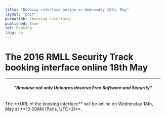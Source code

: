 ```yaml
---
title: "Booking interface online on Wednesday 18th, May"
layout: "post"
permalink: /booking-interface/
published: true 
ref: booking
lang: en
---
```


# The 2016 RMLL Security Track booking interface online 18th May

---

<center>
<h4><i>"Because not only Unicorns deserve Free Software and Security"</i></h4>
</center><br/>
The **URL of the booking interface** will be online on Wednesday 18th, May at **10:00AM (Paris, UTC+2)**.  


